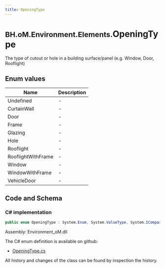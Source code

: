 ```yaml
---
title: OpeningType
---
```


# <small>BH.oM.Environment.Elements.</small>**OpeningType**

The type of cutout or hole in a building surface/panel (e.g. Window, Door, Rooflight)

## Enum values

| Name            | Description                                                    |
|-----------------|----------------------------------------------------------------|
| Undefined |  -  |
| CurtainWall |  -  |
| Door |  -  |
| Frame |  -  |
| Glazing |  -  |
| Hole |  -  |
| Rooflight |  -  |
| RooflightWithFrame |  -  |
| Window |  -  |
| WindowWithFrame |  -  |
| VehicleDoor |  -  |


## Code and Schema

### C# implementation

``` C# title="C#"
public enum OpeningType : System.Enum, System.ValueType, System.IComparable, System.ISpanFormattable, System.IFormattable, System.IConvertible
```

Assembly: Environment_oM.dll

The C# enum definition is available on github:

- [OpeningType.cs](https://github.com/BHoM/BHoM/blob/develop/Environment_oM/Elements\Enums\OpeningType.cs)

All history and changes of the class can be found by inspection the history.

